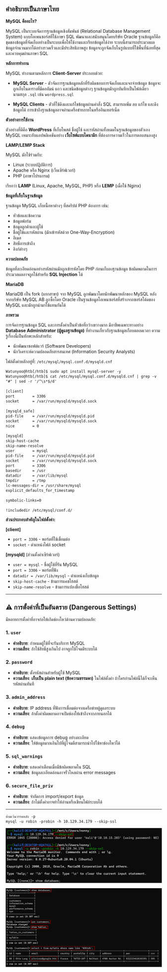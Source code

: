 
## คำอธิบายเป็นภาษาไทย

**MySQL คืออะไร?**

MySQL เป็นระบบจัดการฐานข้อมูลเชิงสัมพันธ์ (Relational Database Management System) แบบโอเพนซอร์สที่ใช้ภาษา SQL พัฒนาและสนับสนุนโดยบริษัท Oracle ฐานข้อมูลก็คือชุดของข้อมูลที่จัดเก็บอย่างเป็นระบบเพื่อให้ใช้งานและเรียกข้อมูลได้ง่าย ระบบนี้สามารถประมวลผลข้อมูลจำนวนมากได้อย่างรวดเร็วและมีประสิทธิภาพสูง ข้อมูลจะถูกจัดเก็บในรูปแบบที่ใช้พื้นที่น้อยที่สุด และควบคุมผ่านภาษา SQL

**หลักการทำงาน**

MySQL ทำงานตามหลักการ **Client-Server** ประกอบด้วย:

- **MySQL Server** - ตัวจัดการฐานข้อมูลหลักที่รับผิดชอบการจัดเก็บและแจกจ่ายข้อมูล ข้อมูลจะถูกเก็บในตารางที่มีคอลัมน์ แถว และชนิดข้อมูลต่างๆ ฐานข้อมูลมักถูกบันทึกเป็นไฟล์เดียวนามสกุล `.sql` เช่น `wordpress.sql`

- **MySQL Clients** - ตัวที่ใช้ดึงและแก้ไขข้อมูลผ่านคำสั่ง SQL สามารถเพิ่ม ลบ แก้ไข และดึงข้อมูลได้ การเข้าถึงฐานข้อมูลอาจผ่านเครือข่ายภายในหรืออินเทอร์เน็ต

**ตัวอย่างการใช้งาน**

ตัวอย่างที่ดีคือ **WordPress** ที่เก็บโพสต์ ชื่อผู้ใช้ และรหัสผ่านทั้งหมดในฐานข้อมูลของตัวเอง MySQL เหมาะกับแอปพลิเคชันอย่าง **เว็บไซต์แบบไดนามิก** ที่ต้องการความเร็วในการตอบสนองสูง

**LAMP/LEMP Stack**

MySQL มักใช้ร่วมกับ:
- Linux (ระบบปฏิบัติการ)
- Apache หรือ Nginx (เว็บเซิร์ฟเวอร์)
- PHP (ภาษาโปรแกรม)

เรียกว่า **LAMP** (Linux, Apache, MySQL, PHP) หรือ **LEMP** (เมื่อใช้ Nginx)

**ข้อมูลที่เก็บในฐานข้อมูล**

ฐานข้อมูล MySQL เก็บเนื้อหาต่างๆ ที่สคริปต์ PHP ต้องการ เช่น:
- หัวข้อและข้อความ
- ข้อมูลฟอร์ม
- ข้อมูลลูกค้าและผู้ใช้
- ชื่อผู้ใช้และรหัสผ่าน (มักเข้ารหัสด้วย One-Way-Encryption)
- อีเมล
- สิทธิ์การเข้าถึง
- ลิงก์ต่างๆ

**ความปลอดภัย**

ข้อมูลที่ละเอียดอ่อนอย่างรหัสผ่านมักถูกเข้ารหัสโดย PHP ก่อนเก็บลงฐานข้อมูล ข้อผิดพลาดในการประมวลผลอาจถูกใช้สำหรับ **SQL Injection** ได้

**MariaDB**

MariaDB เป็น fork (แยกสาขา) จาก MySQL ถูกพัฒนาโดยนักพัฒนาหลักของ MySQL หลังจากบริษัท MySQL AB ถูกซื้อโดย Oracle เป็นฐานข้อมูลโอเพนซอร์สที่สร้างจากซอร์สโค้ดของ MySQL และมักถูกนำมาใช้แทนกันได้




**ภาพรวม**

การจัดการฐานข้อมูล SQL และการตั้งค่าเป็นหัวข้อที่กว้างขวางมาก มีอาชีพเฉพาะทางอย่าง **Database Administrator (ผู้ดูแลฐานข้อมูล)** ที่ทำงานเกี่ยวกับฐานข้อมูลเกือบตลอดเวลา ความรู้เรื่องนี้เป็นทักษะหลักสำหรับ:
- นักพัฒนาซอฟต์แวร์ (Software Developers)
- นักวิเคราะห์ความปลอดภัยสารสนเทศ (Information Security Analysts)


ไฟล์ตั้งค่าหลักอยู่ที่: `/etc/mysql/mysql.conf.d/mysqld.cnf`

```
Watunyoo@htb[/htb]$ sudo apt install mysql-server -y
Watunyoo@htb[/htb]$ cat /etc/mysql/mysql.conf.d/mysqld.cnf | grep -v "#" | sed -r '/^\s*$/d'

[client]
port		= 3306
socket		= /var/run/mysqld/mysqld.sock

[mysqld_safe]
pid-file	= /var/run/mysqld/mysqld.pid
socket		= /var/run/mysqld/mysqld.sock
nice		= 0

[mysqld]
skip-host-cache
skip-name-resolve
user		= mysql
pid-file	= /var/run/mysqld/mysqld.pid
socket		= /var/run/mysqld/mysqld.sock
port		= 3306
basedir		= /usr
datadir		= /var/lib/mysql
tmpdir		= /tmp
lc-messages-dir	= /usr/share/mysql
explicit_defaults_for_timestamp

symbolic-links=0

!includedir /etc/mysql/conf.d/
```

**ส่วนประกอบสำคัญในไฟล์ตั้งค่า:**

**[client]**
- `port = 3306` - พอร์ตที่ใช้เชื่อมต่อ
- `socket` - ตำแหน่งไฟล์ socket

**[mysqld]** (ส่วนตั้งค่าเซิร์ฟเวอร์)
- `user = mysql` - ชื่อผู้ใช้ที่รัน MySQL
- `port = 3306` - พอร์ตที่ฟัง
- `datadir = /var/lib/mysql` - ตำแหน่งเก็บข้อมูล
- `skip-host-cache` - ข้ามการแคชโฮสต์
- `skip-name-resolve` - ข้ามการแปลงชื่อโฮสต์

---

## ⚠️ การตั้งค่าที่เป็นอันตราย (Dangerous Settings)

มีหลายการตั้งค่าที่อาจก่อให้เกิดช่องโหว่ด้านความปลอดภัย:

### **1. `user`**
- **คำอธิบาย**: กำหนดผู้ใช้ที่จะรันบริการ MySQL
- **ความเสี่ยง**: ถ้าใช้สิทธิ์สูงเกินไป อาจถูกใช้โจมตีระบบได้

### **2. `password`**
- **คำอธิบาย**: ตั้งรหัสผ่านสำหรับผู้ใช้ MySQL
- **ความเสี่ยง**: **เก็บเป็น plain text (ข้อความธรรมดา)** ในไฟล์ตั้งค่า ถ้าใครอ่านไฟล์นี้ได้ก็จะเห็นรหัสผ่านทันที

### **3. `admin_address`**
- **คำอธิบาย**: IP address ที่ฟังการเชื่อมต่อจากเครือข่ายผู้ดูแลระบบ
- **ความเสี่ยง**: ถ้าตั้งค่าผิดพลาดอาจเปิดช่องให้เข้าถึงจากภายนอกได้

### **4. `debug`**
- **คำอธิบาย**: แสดงข้อมูลการ debug อย่างละเอียด
- **ความเสี่ยง**: ให้ข้อมูลมากเกินไปที่ผู้โจมตีสามารถนำไปใช้หาช่องโหว่ได้

### **5. `sql_warnings`**
- **คำอธิบาย**: แสดงคำเตือนเมื่อมีข้อผิดพลาดใน SQL
- **ความเสี่ยง**: ข้อมูลละเอียดอ่อนอาจรั่วไหลผ่าน error messages

### **6. `secure_file_priv`**
- **คำอธิบาย**: จำกัดการ import/export ข้อมูล
- **ความเสี่ยง**: ถ้าไม่ตั้งค่าอาจทำให้อ่านหรือเขียนไฟล์ระบบได้

---

```
ห้ามเว้นวรรคหลัง -p
mysql -u robin -probin -h 10.129.34.179 --skip-ssl
```

![alt text](image-15.png)

![alt text](image-16.png)